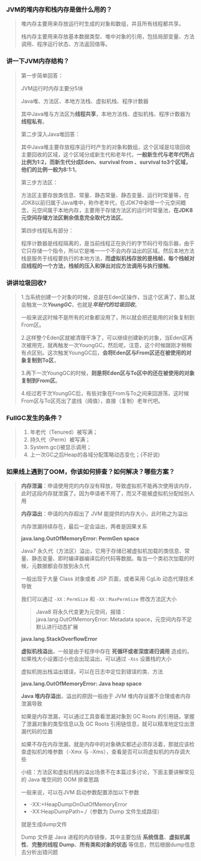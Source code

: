 ### JVM的堆内存和栈内存是做什么用的？

> 堆内存主要用来存放运行时生成的对象和数组，并且所有线程都共享。
>
> 栈内存主要用来存放基本数据类型、堆中对象的引用，包括局部变量、方法调用、程序运行状态、方法返回值等。



### 讲一下JVM内存结构？

> 第一步简单回答：
>
> JVM运行时内存主要分5块
>
> Java堆、方法区、本地方法栈、虚拟机栈、程序计数器
>
> 其中Java堆与方法区为**线程共享**，本地方法栈、虚拟机栈、程序计数器为**线程私有**。
>
> 第二步深入Java堆回答：
>
> 其中Java堆主要存放程序运行时产生的对象和数组，这个区域是垃圾回收主要回收的区域，这个区域分成新生代和老年代，**一般新生代与老年代所占比例为1:2，而新生代分成Eden、survival from 、survival to3个区域，他们的比例一般为8:1:1**。
>
> 第三步方法区：
>
> 方法区主要存放类信息、常量、静态常量、静态变量、运行时常量等，在JDK8以前归属于Java堆中，称作老年代，在JDK7中新增一个元空间概念，元空间属于本地内存，主要用于存储方法区的运行时常量池，**在JDK8元空间存储方法区剩余信息完全取代方法区**。
>
> 第四步线程私有部分：
>
> 程序计数器是线程隔离的，是当前线程正在执行的字节码行号指示器，由于它只存储一个指令，所以它是唯一一个不会内存溢出的区域。然后本地方法栈是服务于线程要执行的本地方法，**而虚拟机栈存放的是栈帧，每个栈帧对应线程的一个方法，栈帧的压入和弹出对应方法调用与执行接触**。



### 讲讲垃圾回收? 

> 1.当系统创建一个对象的时候，总是在Eden区操作，当这个区满了，那么就会触发一次***YoungGC***，也就是***年轻代的垃圾回收***。
>
> 一般来说这时候不是所有的对象都没用了，所以就会把还能用的对象复制到From区。
>
> 2.这样整个Eden区就被清理干净了，可以继续创建新的对象，当Eden区再次被用完，就再触发一次YoungGC，然后呢，注意，这个时候跟刚才稍稍有点区别。这次触发YoungGC后，**会将Eden区与From区还在被使用的对象复制到To区**，
>
> 3.再下一次YoungGC的时候，**则是将Eden区与To区中的还在被使用的对象复制到From区**。
>
> 4.经过若干次YoungGC后，有些对象在From与To之间来回游荡，这时候From区与To区亮出了底线（阈值），直接（复制）老年代吧。

### FullGC发生的条件？

> 1. 年老代（Tenured）被写满；
> 2. 持久代（Perm）被写满；
> 3. System.gc()被显示调用；
> 4. 上一次GC之后Heap的各域分配策略动态变化；(不好说)

### 如果线上遇到了OOM，你该如何排查？如何解决？哪些方案？

> **内存泄漏**：申请使用完的内存没有释放，导致虚拟机不能再次使用该内存，此时这段内存就泄露了。因为申请者不用了，而又不能被虚拟机分配给别人用
>
> **内存溢出**：申请的内存超出了 JVM 能提供的内存大小，此时称之为溢出
>
> 内存泄漏持续存在，最后一定会溢出，两者是因果关系
>
> 
>
> **java.lang.OutOfMemoryError: PermGen space**
>
> Java7 永久代（方法区）溢出，它用于存储已被虚拟机加载的类信息、常量、静态变量、即时编译器编译后的代码等数据。每当一个类初次加载的时候，元数据都会存放到永久代
>
> 一般出现于大量 Class 对象或者 JSP 页面，或者采用 CgLib 动态代理技术导致
>
> 我们可以通过 `-XX：PermSize` 和 `-XX：MaxPermSize` 修改方法区大小
>
> > Java8 将永久代变更为元空间，报错：java.lang.OutOfMemoryError: Metadata space，元空间内存不足默认进行动态扩展
>
> 
>
> **java.lang.StackOverflowError**
>
> **虚拟机栈溢出**，一般是由于程序中存在 **死循环或者深度递归调用** 造成的。如果栈大小设置过小也会出现溢出，可以通过 `-Xss` 设置栈的大小
>
> 虚拟机抛出栈溢出错误，可以在日志中定位到错误的类、方法
>
> 
>
> **java.lang.OutOfMemoryError: Java heap space**
>
> **Java 堆内存溢出**，溢出的原因一般由于 JVM 堆内存设置不合理或者内存泄漏导致
>
> 如果是内存泄漏，可以通过工具查看泄漏对象到 GC Roots 的引用链。掌握了泄漏对象的类型信息以及 GC Roots 引用链信息，就可以精准地定位出泄漏代码的位置
>
> 如果不存在内存泄漏，就是内存中的对象确实都还必须存活着，那就应该检查虚拟机的堆参数（-Xmx 与 -Xms），查看是否可以将虚拟机的内存调大些
>
> 小结：方法区和虚拟机栈的溢出场景不在本篇过多讨论，下面主要讲解常见的 Java 堆空间的 OOM 排查思路
>
> 
>
> 一般来说，可以在JVM 启动参数配置添加以下参数
>
> - -XX:+HeapDumpOnOutOfMemoryError
> - -XX:HeapDumpPath=./（参数为 Dump 文件生成路径）
>
> 就是生成dump文件
>
> Dump 文件是 Java 进程的内存镜像，其中主要包括 **系统信息**、**虚拟机属性**、**完整的线程 Dump**、**所有类和对象的状态** 等信息，然后根据dump信息去分析出错问题
